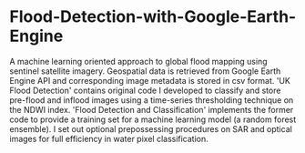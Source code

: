 # Flood-Detection-with-Google-Earth-Engine
A machine learning oriented approach to global flood mapping using sentinel satellite imagery. Geospatial data is retrieved from Google Earth Engine API and corresponding image metadata is stored in csv format. 'UK Flood Detection' contains original code I developed to classify and store pre-flood and inflood images using a time-series thresholding technique on the NDWI index. 'Flood Detection and Classification' implements the former code to provide a training set for a machine learning model (a random forest ensemble). I set out optional prepossessing procedures on SAR and optical images for full efficiency in water pixel classification.
